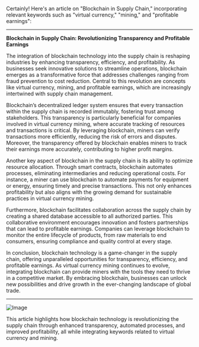 Certainly! Here's an article on "Blockchain in Supply Chain," incorporating relevant keywords such as "virtual currency," "mining," and "profitable earnings":

---

**Blockchain in Supply Chain: Revolutionizing Transparency and Profitable Earnings**

The integration of blockchain technology into the supply chain is reshaping industries by enhancing transparency, efficiency, and profitability. As businesses seek innovative solutions to streamline operations, blockchain emerges as a transformative force that addresses challenges ranging from fraud prevention to cost reduction. Central to this revolution are concepts like virtual currency, mining, and profitable earnings, which are increasingly intertwined with supply chain management.

Blockchain’s decentralized ledger system ensures that every transaction within the supply chain is recorded immutably, fostering trust among stakeholders. This transparency is particularly beneficial for companies involved in virtual currency mining, where accurate tracking of resources and transactions is critical. By leveraging blockchain, miners can verify transactions more efficiently, reducing the risk of errors and disputes. Moreover, the transparency offered by blockchain enables miners to track their earnings more accurately, contributing to higher profit margins.

Another key aspect of blockchain in the supply chain is its ability to optimize resource allocation. Through smart contracts, blockchain automates processes, eliminating intermediaries and reducing operational costs. For instance, a miner can use blockchain to automate payments for equipment or energy, ensuring timely and precise transactions. This not only enhances profitability but also aligns with the growing demand for sustainable practices in virtual currency mining.

Furthermore, blockchain facilitates collaboration across the supply chain by creating a shared database accessible to all authorized parties. This collaborative environment encourages innovation and fosters partnerships that can lead to profitable earnings. Companies can leverage blockchain to monitor the entire lifecycle of products, from raw materials to end consumers, ensuring compliance and quality control at every stage.

In conclusion, blockchain technology is a game-changer in the supply chain, offering unparalleled opportunities for transparency, efficiency, and profitable earnings. As virtual currency mining continues to evolve, integrating blockchain can provide miners with the tools they need to thrive in a competitive market. By embracing blockchain, businesses can unlock new possibilities and drive growth in the ever-changing landscape of global trade.

--- 

![Image](https://github.com/user-attachments/assets/31692037-0104-4703-abd1-696b6a7dd41b)

This article highlights how blockchain technology is revolutionizing the supply chain through enhanced transparency, automated processes, and improved profitability, all while integrating keywords related to virtual currency and mining.